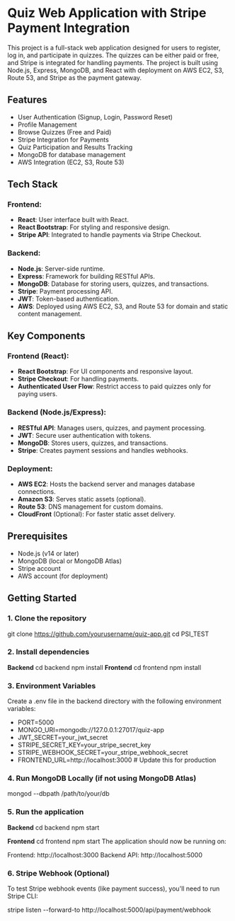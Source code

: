 # Quiz Web Application with Stripe Payment Integration

This project is a full-stack web application designed for users to register, log in, and participate in quizzes. The quizzes can be either paid or free, and Stripe is integrated for handling payments. The project is built using Node.js, Express, MongoDB, and React with deployment on AWS EC2, S3, Route 53, and Stripe as the payment gateway.

## Features

- User Authentication (Signup, Login, Password Reset)
- Profile Management
- Browse Quizzes (Free and Paid)
- Stripe Integration for Payments
- Quiz Participation and Results Tracking
- MongoDB for database management
- AWS Integration (EC2, S3, Route 53)

## Tech Stack

### Frontend:

- **React**: User interface built with React.
- **React Bootstrap**: For styling and responsive design.
- **Stripe API**: Integrated to handle payments via Stripe Checkout.

### Backend:

- **Node.js**: Server-side runtime.
- **Express**: Framework for building RESTful APIs.
- **MongoDB**: Database for storing users, quizzes, and transactions.
- **Stripe**: Payment processing API.
- **JWT**: Token-based authentication.
- **AWS**: Deployed using AWS EC2, S3, and Route 53 for domain and static content management.

## Key Components

### Frontend (React):

- **React Bootstrap**: For UI components and responsive layout.
- **Stripe Checkout**: For handling payments.
- **Authenticated User Flow**: Restrict access to paid quizzes only for paying users.

### Backend (Node.js/Express):

- **RESTful API**: Manages users, quizzes, and payment processing.
- **JWT**: Secure user authentication with tokens.
- **MongoDB**: Stores users, quizzes, and transactions.
- **Stripe**: Creates payment sessions and handles webhooks.

### Deployment:

- **AWS EC2**: Hosts the backend server and manages database connections.
- **Amazon S3**: Serves static assets (optional).
- **Route 53**: DNS management for custom domains.
- **CloudFront** (Optional): For faster static asset delivery.

## Prerequisites

- Node.js (v14 or later)
- MongoDB (local or MongoDB Atlas)
- Stripe account
- AWS account (for deployment)

## Getting Started

### 1. Clone the repository

git clone https://github.com/yourusername/quiz-app.git
cd PSI_TEST

### 2. Install dependencies

**Backend**
cd backend
npm install
**Frontend**
cd frontend
npm install

### 3. Environment Variables

Create a .env file in the backend directory with the following environment variables:

- PORT=5000
- MONGO_URI=mongodb://127.0.0.1:27017/quiz-app
- JWT_SECRET=your_jwt_secret
- STRIPE_SECRET_KEY=your_stripe_secret_key
- STRIPE_WEBHOOK_SECRET=your_stripe_webhook_secret
- FRONTEND_URL=http://localhost:3000 # Update this for production

### 4. Run MongoDB Locally (if not using MongoDB Atlas)

mongod --dbpath /path/to/your/db

### 5. Run the application

**Backend**
cd backend
npm start

**Frontend**
cd frontend
npm start
The application should now be running on:

Frontend: http://localhost:3000
Backend API: http://localhost:5000

### 6. Stripe Webhook (Optional)

To test Stripe webhook events (like payment success), you'll need to run Stripe CLI:

stripe listen --forward-to http://localhost:5000/api/payment/webhook
